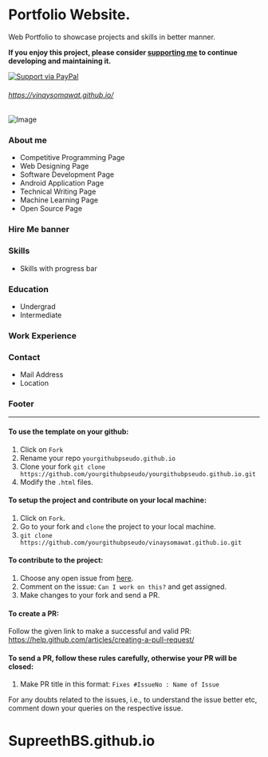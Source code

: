 # Portfolio Website.
Web Portfolio to showcase projects and skills in better manner. 

**If you enjoy this project, please consider [supporting me](https://www.paypal.me/vinaysomawat) to continue developing and maintaining it.**

[![Support via PayPal](https://cdn.rawgit.com/twolfson/paypal-github-button/1.0.0/dist/button.svg)](https://www.paypal.me/vinaysomawat)

###### https://vinaysomawat.github.io/

![Image](https://github.com/vinaysomawat/vinaysomawat.github.io/blob/master/vinaysomawatgithubio.gif)
### About me
* Competitive Programming Page
* Web Designing Page
* Software Development Page
* Android Application Page
* Technical Writing Page
* Machine Learning Page
* Open Source Page

### Hire Me banner
### Skills
* Skills with progress bar
### Education
* Undergrad
* Intermediate
### Work Experience
### Contact
* Mail Address
* Location

### Footer
------------------------------------------------------------------
#### To use the template on your github:

1. Click on `Fork`
2. Rename your repo `yourgithubpseudo.github.io`
3. Clone your fork `git clone https://github.com/yourgithubpseudo/yourgithubpseudo.github.io.git`
4. Modify the `.html` files.

#### To setup the project and contribute on your local machine:

1. Click on `Fork`.
2. Go to your fork and `clone` the project to your local machine.
3. `git clone https://github.com/yourgithubpseudo/vinaysomawat.github.io.git`

#### To contribute to the project:

1. Choose any open issue from [here](https://github.com/vinaysomawat/vinaysomawat.github.io/issues). 
2. Comment on the issue: `Can I work on this?` and get assigned.
3. Make changes to your fork and send a PR.

#### To create a PR:

Follow the given link to make a successful and valid PR: https://help.github.com/articles/creating-a-pull-request/

#### To send a PR, follow these rules carefully,   **otherwise your PR will be closed**:

1. Make PR title in this format: `Fixes #IssueNo : Name of Issue`

For any doubts related to the issues, i.e., to understand the issue better etc, comment down your queries on the respective issue.
# SupreethBS.github.io
